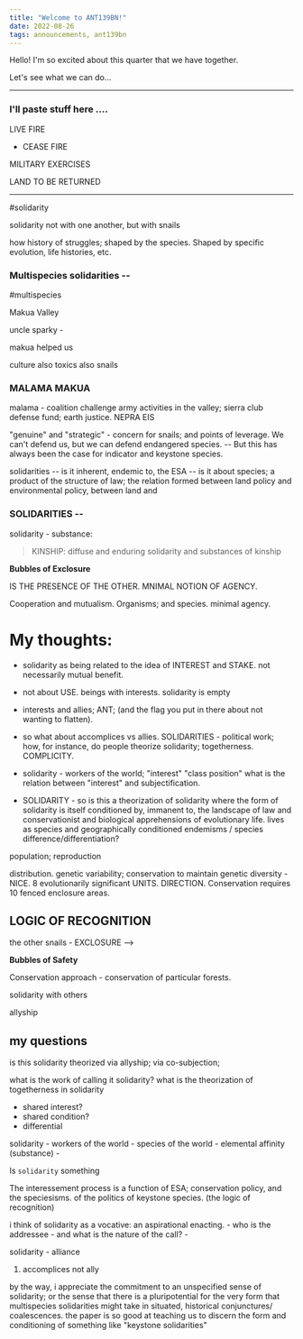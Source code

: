 ```yaml
---
title: "Welcome to ANT139BN!"
date: 2022-08-26 
tags: announcements, ant139bn
---
```


Hello! I'm so excited about this quarter that we have together. 

Let's see what we can do... 

---

### I'll paste stuff here ....

LIVE FIRE 
- CEASE FIRE


MILITARY EXERCISES

LAND TO BE RETURNED

---
#solidarity


solidarity not with one another, but with snails

how history of struggles; shaped by the species. Shaped by specific evolution, life histories, etc. 

### Multispecies solidarities -- 

#multispecies

Makua Valley

uncle sparky - 

makua helped us

culture
also toxics
also snails

###  MALAMA MAKUA


malama  - coalition
challenge army activities in the valley; sierra club defense fund; earth justice. NEPRA
EIS

"genuine" and "strategic" - concern for snails; and points of leverage. We can't defend us, but we can defend endangered species.  -- But this has always been the case for indicator and keystone species. 

solidarities -- is it inherent, endemic to, the ESA -- is it about species; a product of the structure of law; the relation formed between land policy and environmental policy, between land and 

### SOLIDARITIES -- 

solidarity - substance: 

> KINSHIP: diffuse and enduring solidarity and substances of kinship

**Bubbles of Exclosure**

IS THE PRESENCE OF THE OTHER.  MNIMAL NOTION OF AGENCY. 

Cooperation and mutualism. 
Organisms; and species. minimal agency. 

#  My thoughts: 
- solidarity as being related to the idea of INTEREST and STAKE.  not necessarily mutual benefit. 

- not about USE. beings with interests.  solidarity is empty

- interests and allies; ANT; (and the flag you put in there about not wanting to flatten). 

- so what about accomplices vs allies. SOLIDARITIES - political work; how, for instance, do people theorize solidarity; togetherness.  COMPLICITY. 

- solidarity - workers of the world; "interest" "class position" what is the relation between "interest" and subjectification.  

- SOLIDARITY - so is this a theorization of solidarity where the form of solidarity is itself conditioned by, immanent to, the landscape of law and conservationist and biological apprehensions of evolutionary life.   lives as species and geographically conditioned endemisms / species difference/differentiation?  

population; reproduction

distribution. genetic variability; conservation to maintain genetic diversity - NICE.  8 evolutionarily significant UNITS.  DIRECTION. Conservation requires 10 fenced enclosure areas. 

## LOGIC OF RECOGNITION

the other snails - 
EXCLOSURE --> 

**Bubbles of Safety**

Conservation approach - conservation of particular forests. 

solidarity with others

allyship

## my questions

is this solidarity theorized via allyship; via co-subjection; 


what is the work of calling it solidarity?
what is the theorization of togetherness in solidarity
- shared interest?
- shared condition?
- differential 


solidarity - workers of the world
	- species of the world
	- elemental affinity (substance)
	- 



Is `solidarity` something 

The interessement process is a function of ESA; conservation policy, and the speciesisms. of the politics of keystone species. (the logic of recognition) 


i think of solidarity as a vocative: an aspirational enacting.
	- who is the addressee - and what is the nature of the call? 
	- 


solidarity - alliance

1. accomplices not ally 


by the way, i appreciate the commitment to an unspecified sense of solidarity;
or the sense that there is a pluripotential for the very form that multispecies solidarities might take in situated, historical conjunctures/ coalescences. the paper is so good at teaching us to discern the form and conditioning of something like "keystone solidarities" 


